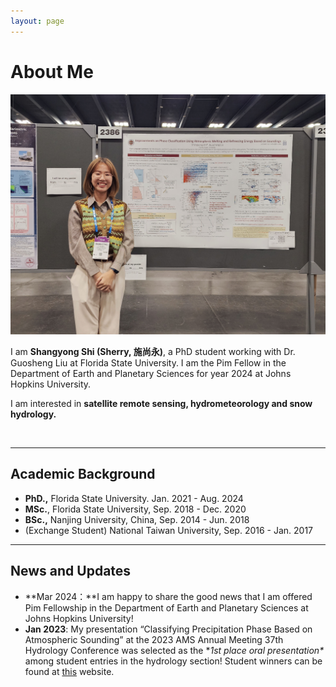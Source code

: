 ```yaml
---
layout: page
---
```


# About Me

<img src="/images/ssy.jpg" class="floatpic">

I am **Shangyong Shi (Sherry, 施尚永)**, a PhD student working with Dr. Guosheng Liu at Florida State University. I am the Pim Fellow in the Department of Earth and Planetary Sciences for year 2024 at Johns Hopkins University. 

I am interested in **satellite remote sensing, hydrometeorology and snow hydrology.**

<br>

---

## Academic Background

- **PhD.,** Florida State University. Jan. 2021 - Aug. 2024
- **MSc.**, Florida State University, Sep. 2018 - Dec. 2020
- **BSc.,** Nanjing University, China, Sep. 2014 - Jun. 2018
- (Exchange Student) National Taiwan University, Sep. 2016 - Jan. 2017

---

## News and Updates

- **Mar 2024：**I am happy to share the good news that I am offered Pim Fellowship in the Department of Earth and Planetary Sciences at Johns Hopkins University!
- **Jan 2023**: My presentation “Classifying Precipitation Phase Based on Atmospheric Sounding” at the 2023 AMS Annual Meeting 37th Hydrology Conference was selected as the **1st place oral presentation\** among student entries in the hydrology section! Student winners can be found at [this](https://urldefense.com/v3/__https:/www.ametsoc.org/index.cfm/stac/committees/committee-on-hydrology/student-opportunities/__;!!PhOWcWs!w09vljm6HW11zQWoECVToR35uteetrCsOP3olPzp47c_hYKf_La1pfMt6sy15xYGdDlf2BCZGtnqNDg$) website.

<br>

